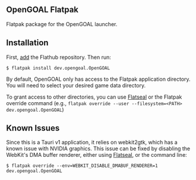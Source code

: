 OpenGOAL Flatpak
----------------

Flatpak package for the OpenGOAL launcher.

## Installation

First, [add](https://flatpak.org/setup) the Flathub repository. Then run:

```
$ flatpak install dev.opengoal.OpenGOAL
```

By default, OpenGOAL only has access to the Flatpak application directory. You will need to select your desired game data directory.

To grant access to other directories, you can use [Flatseal](https://flathub.org/apps/details/com.github.tchx84.Flatseal) or the Flatpak override command (e.g., `flatpak override --user --filesystem=<PATH> dev.opengoal.OpenGOAL`)

## Known Issues

Since this is a Tauri v1 application, it relies on webkit2gtk, which has a known issue with NVIDIA graphics.
This issue can be fixed by disabling the WebKit's DMA buffer renderer, either using [Flatseal](https://flathub.org/apps/details/com.github.tchx84.Flatseal), or the command line:

```
$ flatpak override --env=WEBKIT_DISABLE_DMABUF_RENDERER=1 dev.opengoal.OpenGOAL
```